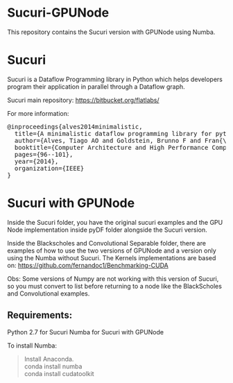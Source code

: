 # Sucuri-GPUNode
This repository contains the Sucuri version with GPUNode using Numba.


# Sucuri
Sucuri is a Dataflow Programming library in Python which helps developers program their application in parallel through a Dataflow graph.

Sucuri main repository: https://bitbucket.org/flatlabs/

For more information:<br/>
<pre>
@inproceedings{alves2014minimalistic,
  title={A minimalistic dataflow programming library for python},
  author={Alves, Tiago AO and Goldstein, Brunno F and Fran{\c{c}}a, Felipe MG and Marzulo, Leandro AJ},
  booktitle={Computer Architecture and High Performance Computing Workshop (SBAC-PADW), 2014 International Symposium on},
  pages={96--101},
  year={2014},
  organization={IEEE}
}
</pre>

# Sucuri with GPUNode
Inside the Sucuri folder, you have the original sucuri examples and the GPU Node implementation inside pyDF folder alongside the Sucuri version.

Inside the Blackscholes and Convolutional Separable folder, there are examples of how to use the two versions of GPUNode and a version only using the Numba without Sucuri. The Kernels implementations are based on: https://github.com/fernandoc1/Benchmarking-CUDA

Obs: Some versions of Numpy are not working with this version of Sucuri, so you must convert to list before returning to a node like the BlackScholes and Convolutional examples.

## Requirements:
Python 2.7 for Sucuri
Numba for Sucuri with GPUNode

To install Numba:
> Install Anaconda.<br/>
> conda install numba<br/>
> conda install cudatoolkit<br/>
